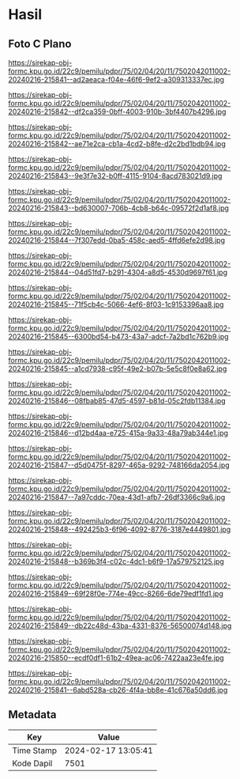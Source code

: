 # Hasil

## Foto C Plano

https://sirekap-obj-formc.kpu.go.id/22c9/pemilu/pdpr/75/02/04/20/11/7502042011002-20240216-215841--ad2aeaca-f04e-46f6-9ef2-a309313337ec.jpg

https://sirekap-obj-formc.kpu.go.id/22c9/pemilu/pdpr/75/02/04/20/11/7502042011002-20240216-215842--df2ca359-0bff-4003-910b-3bf4407b4296.jpg

https://sirekap-obj-formc.kpu.go.id/22c9/pemilu/pdpr/75/02/04/20/11/7502042011002-20240216-215842--ae71e2ca-cb1a-4cd2-b8fe-d2c2bd1bdb94.jpg

https://sirekap-obj-formc.kpu.go.id/22c9/pemilu/pdpr/75/02/04/20/11/7502042011002-20240216-215843--9e3f7e32-b0ff-4115-9104-8acd783021d9.jpg

https://sirekap-obj-formc.kpu.go.id/22c9/pemilu/pdpr/75/02/04/20/11/7502042011002-20240216-215843--bd630007-706b-4cb8-b64c-09572f2d1af8.jpg

https://sirekap-obj-formc.kpu.go.id/22c9/pemilu/pdpr/75/02/04/20/11/7502042011002-20240216-215844--7f307edd-0ba5-458c-aed5-4ffd6efe2d98.jpg

https://sirekap-obj-formc.kpu.go.id/22c9/pemilu/pdpr/75/02/04/20/11/7502042011002-20240216-215844--04d51fd7-b291-4304-a8d5-4530d9697f61.jpg

https://sirekap-obj-formc.kpu.go.id/22c9/pemilu/pdpr/75/02/04/20/11/7502042011002-20240216-215845--71f5cb4c-5066-4ef6-8f03-1c9153396aa8.jpg

https://sirekap-obj-formc.kpu.go.id/22c9/pemilu/pdpr/75/02/04/20/11/7502042011002-20240216-215845--6300bd54-b473-43a7-adcf-7a2bd1c762b9.jpg

https://sirekap-obj-formc.kpu.go.id/22c9/pemilu/pdpr/75/02/04/20/11/7502042011002-20240216-215845--a1cd7938-c95f-49e2-b07b-5e5c8f0e8a62.jpg

https://sirekap-obj-formc.kpu.go.id/22c9/pemilu/pdpr/75/02/04/20/11/7502042011002-20240216-215846--08fbab85-47d5-4597-b81d-05c2fdb11384.jpg

https://sirekap-obj-formc.kpu.go.id/22c9/pemilu/pdpr/75/02/04/20/11/7502042011002-20240216-215846--d12bd4aa-e725-415a-9a33-48a79ab344e1.jpg

https://sirekap-obj-formc.kpu.go.id/22c9/pemilu/pdpr/75/02/04/20/11/7502042011002-20240216-215847--d5d0475f-8297-465a-9292-748166da2054.jpg

https://sirekap-obj-formc.kpu.go.id/22c9/pemilu/pdpr/75/02/04/20/11/7502042011002-20240216-215847--7a97cddc-70ea-43d1-afb7-26df3366c9a6.jpg

https://sirekap-obj-formc.kpu.go.id/22c9/pemilu/pdpr/75/02/04/20/11/7502042011002-20240216-215848--492425b3-6f96-4092-8776-3187e4449801.jpg

https://sirekap-obj-formc.kpu.go.id/22c9/pemilu/pdpr/75/02/04/20/11/7502042011002-20240216-215848--b369b3f4-c02c-4dc1-b6f9-17a579752125.jpg

https://sirekap-obj-formc.kpu.go.id/22c9/pemilu/pdpr/75/02/04/20/11/7502042011002-20240216-215849--69f28f0e-774e-49cc-8266-6de79edf1fd1.jpg

https://sirekap-obj-formc.kpu.go.id/22c9/pemilu/pdpr/75/02/04/20/11/7502042011002-20240216-215849--db22c48d-43ba-4331-8376-56500074d148.jpg

https://sirekap-obj-formc.kpu.go.id/22c9/pemilu/pdpr/75/02/04/20/11/7502042011002-20240216-215850--ecdf0df1-61b2-49ea-ac06-7422aa23e4fe.jpg

https://sirekap-obj-formc.kpu.go.id/22c9/pemilu/pdpr/75/02/04/20/11/7502042011002-20240216-215841--6abd528a-cb26-4f4a-bb8e-41c676a50dd6.jpg


## Metadata

| Key        | Value               |
| ---------- | ------------------- |
| Time Stamp | 2024-02-17 13:05:41 |
| Kode Dapil | 7501                |



